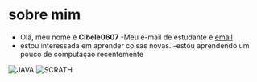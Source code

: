 # sobre mim
- Olá, meu nome  e **Cibele0607**
-Meu e-mail de estudante e [email](cibele.baumbach@escola.pr.gov.br)
- estou  interessada em aprender coisas novas.
-estou aprendendo um pouco de computaçao recentemente
 
![JAVA](https://img.shields.io/badge/Java-ED8B00?style=for-the-badge&logo=java&logoColor=white)
![SCRATH](https://img.shields.io/badge/Scratch-4D97FF?style=for-the-badge&logo=Scratch&logoColor=white)


